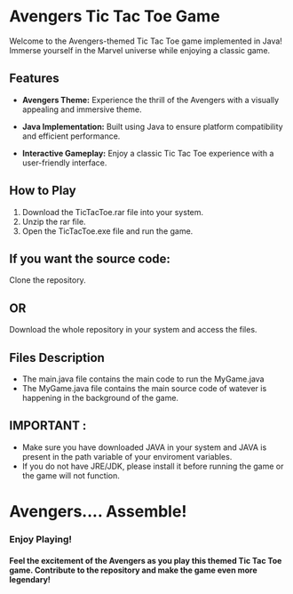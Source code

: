 # Avengers Tic Tac Toe Game

Welcome to the Avengers-themed Tic Tac Toe game implemented in Java! Immerse yourself in the Marvel universe while enjoying a classic game.

## Features

- **Avengers Theme:** Experience the thrill of the Avengers with a visually appealing and immersive theme.
  
- **Java Implementation:** Built using Java to ensure platform compatibility and efficient performance.

- **Interactive Gameplay:** Enjoy a classic Tic Tac Toe experience with a user-friendly interface.

## How to Play

1. Download the TicTacToe.rar file into your system.
2. Unzip the rar file.
3. Open the TicTacToe.exe file and run the game.

## If you want the source code:
Clone the repository.
## OR
Download the whole repository in your system and access the files.

## Files Description
- The main.java file contains the main code to run the MyGame.java
- The MyGame.java file contains the main source code of watever is happening in the background of the game.

## IMPORTANT : 
- Make sure you have downloaded JAVA in your system and JAVA is present in the path variable of your enviroment variables.
- If you do not have JRE/JDK, please install it before running the game or the game will not function. 

# Avengers.... Assemble!

### Enjoy Playing!
#### Feel the excitement of the Avengers as you play this themed Tic Tac Toe game. Contribute to the repository and make the game even more legendary!
